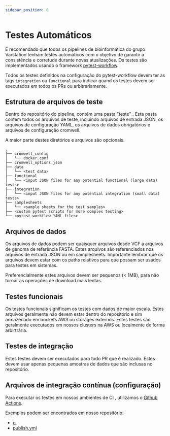 ```yaml
---
sidebar_position: 6
---
```



# Testes Automáticos

É recomendado que todos os pipelines de bioinformática do grupo Varstation tenham testes automáticos com o objetivo de garantir a consistência e corretude durante novas atualizações. Os testes são implementados usando o framework [pytest-workflow](https://pytest-workflow.readthedocs.io/en/stable/).

Todos os testes definidos na configuração do pytest-workflow devem ter as tags  `integration`  ou `functional` para indicar quand os testes devem ser executados em todos os PRs ou arbitrariamente.


## Estrutura de arquivos de teste

Dentro do repositório do pipeline, contém uma pasta "teste" .  Esta pasta contem todos os arquivos de teste, incluindo arquivos de entrada JSON, os arquivos de configuração YAML, os arquivos de dados obrigatórios e arquivos de configuração cromwell.

A maior parte destes diretórios e arquivos são opcionais.

```
.
├── cromwell_config
│   └── docker.conf
├── cromwell_options.json
├── data
│   └── <test data>
├── functional
│   └── <input JSON files for any potential functional (large data) tests>
├── integration
│   └── <input JSON files for any potential integration (small data) tests>
├── samplesheets
│   └── <sample sheets for the test samples>
├── <custom pytest scripts for more complex testing>
└── <pytest-workflow YAML files>
```

## Arquivos de dados

Os arquivos de dados podem ser quaisquer arquivos desde VCF a arquivos de genoma de referência FASTA. Estes arquivos são referenciados nos arquivos de entrada JSON ou em samplesheets. Importante lembrar que os arquivos devem estar com os paths
relativos para que possam ser usados para testes em sistemas.

Preferencialmente estes arquivos devem ser pequenos (< 1MB), para não tornar as operações de download mais lentas.

## Testes funcionais

Os testes funcionais significam os testes com dados de maior escala. Estes arquivos geralmente não devem estar dentro do repositório e sim armazenado em buckets AWS ou storages externos. Estes testes são geralmente executados em nossos clusters na AWS ou localmente de forma arbirtrária.

## Testes de integração
Estes testes devem ser executados para todo PR que é realizado. Estes devem usar apenas pequenas amostras de dados que são inclusas no repositório.

## Arquivos de integração contínua (configuração)

Para executar os testes em nossos ambientes de CI , utilizamos o [Github Actions](https://github.com/features/actions).

Exemplos podem ser encontrados em nosso repositório:

- [ci](https://github.com/Varstation/pipeline-template/blob/main/.github/workflows/ci.yml)
- [publish.yml](https://github.com/Varstation/pipeline-template/blob/main/.github/workflows/publish.yml)